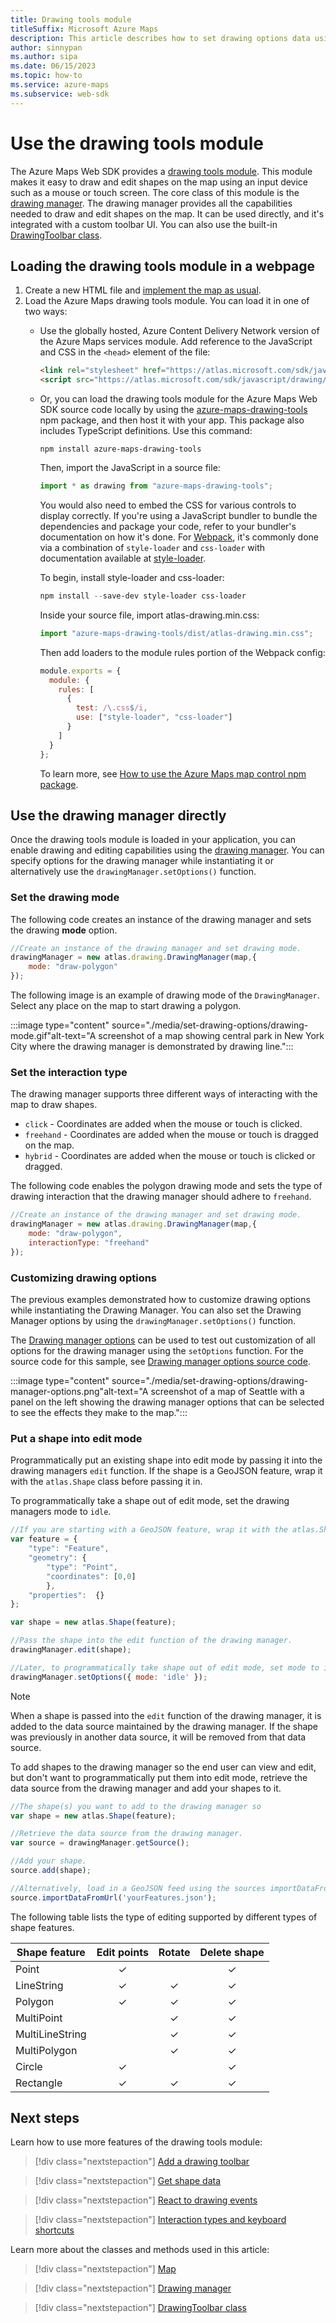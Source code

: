 ```yaml
---
title: Drawing tools module
titleSuffix: Microsoft Azure Maps
description: This article describes how to set drawing options data using the Microsoft Azure Maps Web SDK
author: sinnypan
ms.author: sipa
ms.date: 06/15/2023
ms.topic: how-to
ms.service: azure-maps
ms.subservice: web-sdk
---
```


# Use the drawing tools module

The Azure Maps Web SDK provides a [drawing tools module]. This module makes it easy to draw and edit shapes on the map using an input device such as a mouse or touch screen. The core class of this module is the [drawing manager]. The drawing manager provides all the capabilities needed to draw and edit shapes on the map. It can be used directly, and it's integrated with a custom toolbar UI. You can also use the built-in [DrawingToolbar class].

## Loading the drawing tools module in a webpage

1. Create a new HTML file and [implement the map as usual].
2. Load the Azure Maps drawing tools module. You can load it in one of two ways:
    - Use the globally hosted, Azure Content Delivery Network version of the Azure Maps services module. Add reference to the JavaScript and CSS in the `<head>` element of the file:

        ```html
        <link rel="stylesheet" href="https://atlas.microsoft.com/sdk/javascript/drawing/1/atlas-drawing.min.css" type="text/css" />
        <script src="https://atlas.microsoft.com/sdk/javascript/drawing/1/atlas-drawing.min.js"></script>
        ```

    - Or, you can load the drawing tools module for the Azure Maps Web SDK source code locally by using the [azure-maps-drawing-tools] npm package, and then host it with your app. This package also includes TypeScript definitions. Use this command:

      `npm install azure-maps-drawing-tools`

      Then, import the JavaScript in a source file:

      ```js
      import * as drawing from "azure-maps-drawing-tools";
      ```

      You would also need to embed the CSS for various controls to display correctly. If you're using a JavaScript bundler to bundle the dependencies and package your code, refer to your bundler's documentation on how it's done. For [Webpack], it's commonly done via a combination of `style-loader` and `css-loader` with documentation available at [style-loader].

      To begin, install style-loader and css-loader:

      ```powershell
      npm install --save-dev style-loader css-loader
      ```

      Inside your source file, import atlas-drawing.min.css:

      ```js
      import "azure-maps-drawing-tools/dist/atlas-drawing.min.css";
      ```

      Then add loaders to the module rules portion of the Webpack config:

      ```js
      module.exports = {
        module: {
          rules: [
            {
              test: /\.css$/i,
              use: ["style-loader", "css-loader"]
            }
          ]
        }
      };
      ```

      To learn more, see [How to use the Azure Maps map control npm package].

## Use the drawing manager directly

Once the drawing tools module is loaded in your application, you can enable drawing and editing capabilities using the [drawing manager]. You can specify options for the drawing manager while instantiating it or alternatively use the `drawingManager.setOptions()` function.

### Set the drawing mode

The following code creates an instance of the drawing manager and sets the drawing **mode** option.

```javascript
//Create an instance of the drawing manager and set drawing mode.
drawingManager = new atlas.drawing.DrawingManager(map,{
    mode: "draw-polygon"
});
```

The following image is an example of drawing mode of the `DrawingManager`. Select any place on the map to start drawing a polygon.

:::image type="content" source="./media/set-drawing-options/drawing-mode.gif"alt-text="A screenshot of a map showing central park in New York City where the drawing manager is demonstrated by drawing line.":::

<!--------------------------------
> [!VIDEO //codepen.io/azuremaps/embed/YzKVKRa/?height=265&theme-id=0&default-tab=js,result&editable=true]
-------------------------------->

### Set the interaction type

The drawing manager supports three different ways of interacting with the map to draw shapes.

- `click` - Coordinates are added when the mouse or touch is clicked.
- `freehand` - Coordinates are added when the mouse or touch is dragged on the map.
- `hybrid` - Coordinates are added when the mouse or touch is clicked or dragged.

The following code enables the polygon drawing mode and sets the type of drawing interaction that the drawing manager should adhere to `freehand`.

```javascript
//Create an instance of the drawing manager and set drawing mode.
drawingManager = new atlas.drawing.DrawingManager(map,{
    mode: "draw-polygon",
    interactionType: "freehand"
});
```

<!------------------------------
 This code sample implements the functionality of drawing a polygon on the map. Just hold down the left mouse button and dragging it around, freely.

<br/>

> [!VIDEO //codepen.io/azuremaps/embed/ZEzKoaj/?height=265&theme-id=0&default-tab=js,result&editable=true]
------------------------------>

### Customizing drawing options

The previous examples demonstrated how to customize drawing options while instantiating the Drawing Manager. You can also set the Drawing Manager options by using the `drawingManager.setOptions()` function.

The [Drawing manager options] can be used to test out customization of all options for the drawing manager using the `setOptions` function. For the source code for this sample, see [Drawing manager options source code].

:::image type="content" source="./media/set-drawing-options/drawing-manager-options.png"alt-text="A screenshot of a map of Seattle with a panel on the left showing the drawing manager options that can be selected to see the effects they make to the map.":::

<!------------------------------
> [!VIDEO //codepen.io/azuremaps/embed/LYPyrxR/?height=600&theme-id=0&default-tab=result]
------------------------------>

### Put a shape into edit mode

Programmatically put an existing shape into edit mode by passing it into the drawing managers `edit` function. If the shape is a GeoJSON feature, wrap it with the `atlas.Shape` class before passing it in.

To programmatically take a shape out of edit mode, set the drawing managers mode to `idle`.

```javascript
//If you are starting with a GeoJSON feature, wrap it with the atlas.Shape class.
var feature = { 
    "type": "Feature",
    "geometry": {
        "type": "Point",
        "coordinates": [0,0]
        },
    "properties":  {}
};

var shape = new atlas.Shape(feature);

//Pass the shape into the edit function of the drawing manager.
drawingManager.edit(shape);

//Later, to programmatically take shape out of edit mode, set mode to idle. 
drawingManager.setOptions({ mode: 'idle' });
```

> [!NOTE]
> When a shape is passed into the `edit` function of the drawing manager, it is added to the data source maintained by the drawing manager. If the shape was previously in another data source, it will be removed from that data source.

To add shapes to the drawing manager so the end user can view and edit, but don't want to programmatically put them into edit mode, retrieve the data source from the drawing manager and add your shapes to it.

```javascript
//The shape(s) you want to add to the drawing manager so 
var shape = new atlas.Shape(feature);

//Retrieve the data source from the drawing manager.
var source = drawingManager.getSource();

//Add your shape.
source.add(shape);

//Alternatively, load in a GeoJSON feed using the sources importDataFromUrl function.
source.importDataFromUrl('yourFeatures.json');
```

The following table lists the type of editing supported by different types of shape features.

| Shape feature | Edit points | Rotate | Delete shape |
|---------------|:-----------:|:------:|:------------:|
| Point         | ✓           |        | ✓           |
| LineString    | ✓           | ✓      | ✓           |
| Polygon       | ✓           | ✓      | ✓           |
| MultiPoint    |             | ✓      | ✓           |
| MultiLineString |           | ✓      | ✓           |
| MultiPolygon  |             | ✓      | ✓           |
| Circle        | ✓           |        | ✓           |
| Rectangle     | ✓           | ✓      | ✓           |

## Next steps

Learn how to use more features of the drawing tools module:

> [!div class="nextstepaction"]
> [Add a drawing toolbar]

> [!div class="nextstepaction"]
> [Get shape data]

> [!div class="nextstepaction"]
> [React to drawing events]

> [!div class="nextstepaction"]
> [Interaction types and keyboard shortcuts]

Learn more about the classes and methods used in this article:

> [!div class="nextstepaction"]
> [Map]

> [!div class="nextstepaction"]
> [Drawing manager]

> [!div class="nextstepaction"]
> [DrawingToolbar class]

[Add a drawing toolbar]: map-add-drawing-toolbar.md
[azure-maps-drawing-tools]: https://www.npmjs.com/package/azure-maps-drawing-tools
[Drawing manager options source code]: https://github.com/Azure-Samples/AzureMapsCodeSamples/blob/main/Samples/Drawing%20Tools%20Module/Drawing%20manager%20options/Drawing%20manager%20options.html
[Drawing manager options]: https://samples.azuremaps.com/drawing-tools-module/drawing-manager-options
[drawing manager]: /javascript/api/azure-maps-drawing-tools/atlas.drawing.drawingmanager
[DrawingToolbar class]: /javascript/api/azure-maps-drawing-tools/atlas.control.drawingtoolbar
[drawing tools module]: https://www.npmjs.com/package/azure-maps-drawing-tools
[Get shape data]: map-get-shape-data.md
[How to use the Azure Maps map control npm package]: how-to-use-npm-package.md
[implement the map as usual]: how-to-use-map-control.md
[Interaction types and keyboard shortcuts]: drawing-tools-interactions-keyboard-shortcuts.md
[Map]: /javascript/api/azure-maps-control/atlas.map
[React to drawing events]: drawing-tools-events.md
[style-loader]: https://webpack.js.org/loaders/style-loader/
[Webpack]: https://webpack.js.org/
